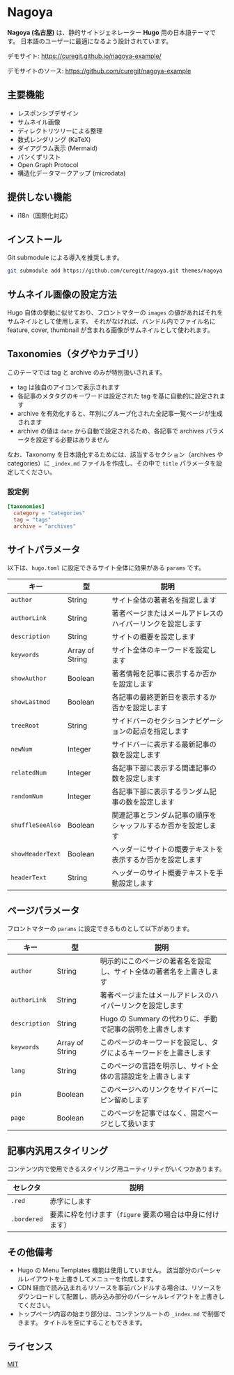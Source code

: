 # Nagoya

**Nagoya (名古屋)** は、静的サイトジェネレーター **Hugo** 用の日本語テーマです。
日本語のユーザーに最適になるよう設計されています。

デモサイト: <https://curegit.github.io/nagoya-example/>

デモサイトのソース: <https://github.com/curegit/nagoya-example>

## 主要機能

- レスポンシブデザイン
- サムネイル画像
- ディレクトリツリーによる整理
- 数式レンダリング (KaTeX)
- ダイアグラム表示 (Mermaid)
- パンくずリスト
- Open Graph Protocol
- 構造化データマークアップ (microdata)

## 提供しない機能

- i18n（国際化対応）

## インストール

Git submodule による導入を推奨します。

```sh
git submodule add https://github.com/curegit/nagoya.git themes/nagoya
```

## サムネイル画像の設定方法

Hugo 自体の挙動に似せており、フロントマターの `images` の値があればそれをサムネイルとして使用します。
それがなければ、バンドル内でファイル名に feature, cover, thumbnail が含まれる画像がサムネイルとして使われます。

## Taxonomies（タグやカテゴリ）

このテーマでは tag と archive のみが特別扱いされます。

- tag は独自のアイコンで表示されます
- 各記事のメタタグのキーワードは設定された tag を基に自動的に設定されます
- archive を有効化すると、年別にグループ化された全記事一覧ページが生成されます
- archive の値は `date` から自動で設定されるため、各記事で archives パラメータを設定する必要はありません

なお、Taxonomy を日本語化するためには、該当するセクション（archives や categories）に `_index.md` ファイルを作成し、その中で `title` パラメータを設定してください。

### 設定例

```toml
[taxonomies]
  category = "categories"
  tag = "tags"
  archive = "archives"
```

## サイトパラメータ

以下は、`hugo.toml` に設定できるサイト全体に効果がある `params` です。

| キー             | 型              | 説明                                                           |
| ---------------- | --------------- | -------------------------------------------------------------- |
| `author`         | String          | サイト全体の著者名を指定します                                 |
| `authorLink`     | String          | 著者ページまたはメールアドレスのハイパーリンクを設定します     |
| `description`    | String          | サイトの概要を設定します                                       |
| `keywords`       | Array of String | サイト全体のキーワードを設定します                             |
| `showAuthor`     | Boolean         | 著者情報を記事に表示するか否かを設定します                     |
| `showLastmod`    | Boolean         | 各記事の最終更新日を表示するか否かを設定します                 |
| `treeRoot`       | String          | サイドバーのセクションナビゲーションの起点を指定します         |
| `newNum`         | Integer         | サイドバーに表示する最新記事の数を設定します                   |
| `relatedNum`     | Integer         | 各記事下部に表示する関連記事の数を設定します                   |
| `randomNum`      | Integer         | 各記事下部に表示するランダム記事の数を設定します               |
| `shuffleSeeAlso` | Boolean         | 関連記事とランダム記事の順序をシャッフルするか否かを設定します |
| `showHeaderText` | Boolean         | ヘッダーにサイトの概要テキストを表示するか否かを設定します     |
| `headerText`     | String          | ヘッダーのサイト概要テキストを手動設定します                   |

## ページパラメータ

フロントマターの `params` に設定できるものとして以下があります。

| キー          | 型              | 説明                                                                 |
| ------------- | --------------- | -------------------------------------------------------------------- |
| `author`      | String          | 明示的にこのページの著者名を設定し、サイト全体の著者名を上書きします |
| `authorLink`  | String          | 著者ページまたはメールアドレスのハイパーリンクを設定します           |
| `description` | String          | Hugo の Summary の代わりに、手動で記事の説明を上書きします           |
| `keywords`    | Array of String | このページのキーワードを設定し、タグによるキーワードを上書きします   |
| `lang`        | String          | このページの言語を明示し、サイト全体の言語設定を上書きします         |
| `pin`         | Boolean         | このページへのリンクをサイドバーにピン留めします                     |
| `page`        | Boolean         | このページを記事ではなく、固定ページとして扱います                   |

## 記事内汎用スタイリング

コンテンツ内で使用できるスタイリング用ユーティリティがいくつかあります。

| セレクタ    | 説明                                                      |
| ----------- | --------------------------------------------------------- |
| `.red`      | 赤字にします                                              |
| `.bordered` | 要素に枠を付けます（`figure` 要素の場合は中身に付けます） |

## その他備考

- Hugo の Menu Templates 機能は使用していません。
  該当部分のパーシャルレイアウトを上書きしてメニューを作成します。
- CDN 経由で読み込まれるリソースを事前バンドルする場合は、リソースをダウンロードして配置し、読み込み部分のパーシャルレイアウトを上書きしてください。
- トップページ内容の始まり部分は、コンテンツルートの `_index.md` で制御できます。
  タイトルを空にすることもできます。

## ライセンス

[MIT](LICENSE)
